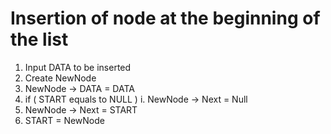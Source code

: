 

# Insertion of node at the beginning of the list

1. Input DATA to be inserted
2. Create NewNode
3. NewNode -> DATA = DATA 
4. if ( START equals to NULL )
         i. NewNode -> Next = Null
5. NewNode -> Next = START
6. START = NewNode 

